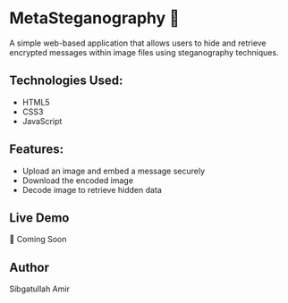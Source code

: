# MetaSteganography 🔐

A simple web-based application that allows users to hide and retrieve encrypted messages within image files using steganography techniques.

## Technologies Used:
- HTML5
- CSS3
- JavaScript

## Features:
- Upload an image and embed a message securely
- Download the encoded image
- Decode image to retrieve hidden data

## Live Demo
🚧 Coming Soon

## Author
Sibgatullah Amir
